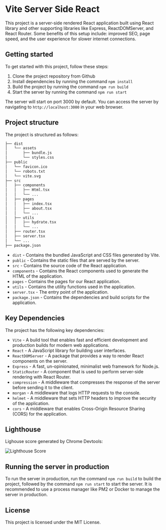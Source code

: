 # Vite Server Side React

This project is a server-side rendered React application built using React library and other supporting libraries like Express, ReactDOMServer, and React Router. Some benefits of this setup include: improved SEO, page speed, and the user experience for slower internet connections.

## Getting started

To get started with this project, follow these steps:

1.  Clone the project repository from Github
2.  Install dependencies by running the command `npm install`
3.  Build the project by running the command `npm run build`
4.  Start the server by running the command `npm run start`

The server will start on port 3000 by default. You can access the server by navigating to `http://localhost:3000` in your web browser.

## Project structure

The project is structured as follows:

```bash
├── dist
│   └── assets
│       ├── bundle.js
│       └── styles.css
├── public
│   └── favicon.ico
│   └── robots.txt
│   └── vite.svg
├── src
│   ├── components
│   │   ├── Html.tsx
│   │   └── ...
│   ├── pages
│   │   ├── index.tsx
│   │   ├── about.tsx
│   │   └── ...
│   ├── utils
│   │   ├── hydrate.tsx
│   │   └── ...
│   ├── router.tsx
│   ├── server.tsx
│   └── ...
├── package.json
```

- `dist` - Contains the bundled JavaScript and CSS files generated by Vite.
- `public` - Contains the static files that are served by the server.
- `src` - Contains the source code of the React application.
- `components` - Contains the React components used to generate the HTML of the application.
- `pages` - Contains the pages for our React application.
- `utils` - Contains the utility functions used in the application.
- `server.tsx` - The entry point of the application.
- `package.json` - Contains the dependencies and build scripts for the application.

## Key Dependencies

The project has the following key dependencies:

- `Vite` - A build tool that enables fast and efficient development and production builds for modern web applications.
- `React` - A JavaScript library for building user interfaces.
- `ReactDOMServer` - A package that provides a way to render React components on the server.
- `Express` - A fast, un-opinionated, minimalist web framework for Node.js.
- `StaticRouter` - A component that is used to perform server-side rendering with React Router.
- `compression` - A middleware that compresses the response of the server before sending it to the client.
- `morgan` - A middleware that logs HTTP requests to the console.
- `helmet` - A middleware that sets HTTP headers to improve the security of the application.
- `cors` - A middleware that enables Cross-Origin Resource Sharing (CORS) for the application.

## Lighthouse

Lighouse score generated by Chrome Devtools:

![Lighthouse Score](https://i.postimg.cc/FKB2YVVc/Screenshot-2023-03-26-at-11-10-56-PM.png)

## Running the server in production

To run the server in production, run the command `npm run build` to build the project, followed by the command `npm run start` to start the server. It is recommended to use a process manager like PM2 or Docker to manage the server in production.

## License

This project is licensed under the MIT License.
